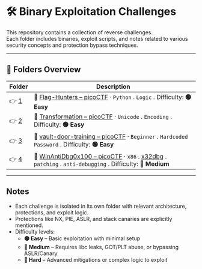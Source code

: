 # 🛠️ Binary Exploitation Challenges

This repository contains a collection of reverse challenges.  
Each folder includes binaries, exploit scripts, and notes related to various security concepts and protection bypass techniques.

---

## 📁 Folders Overview

| Folder             | Description                                                                                                                                                                                                                |
| ------------------ | -------------------------------------------------------------------------------------------------------------------------------------------------------------------------------------------------------------------------- |
| 👉 [1](./chall/1//) | 🔗 [Flag-Hunters – picoCTF](https://play.picoctf.org/practice/challenge/472?bookmarked=0&category=3&page=1&solved=0) · `Python` . `Logic` . Difficulty: **🟢 Easy**                                                          |
| 👉 [2](./chall/2//) | 🔗 [Transformation – picoCTF](https://play.picoctf.org/practice/challenge/104?bookmarked=0&category=3&page=1&solved=0) · `Unicode` . `Encoding` . Difficulty: **🟢 Easy**                                                    |
| 👉 [3](./chall/3//) | 🔗 [vault-door-training – picoCTF](https://play.picoctf.org/practice/challenge/7?bookmarked=0&category=3&page=1&solved=0) · `Beginner` . `Hardcoded Password` . Difficulty: **🟢 Easy**                                      |
| 👉 [4](./chall/4//) | 🔗 [WinAntiDbg0x100 – picoCTF](https://play.picoctf.org/practice/challenge/429?bookmarked=0&category=3&page=1&solved=0) · `x86` . [x32dbg](https://x64dbg.com/) . `patching` . `anti-debugging` . Difficulty:  **🔵 Medium** |


---

## Notes

- Each challenge is isolated in its own folder with relevant architecture, protections, and exploit logic.
- Protections like NX, PIE, ASLR, and stack canaries are explicitly mentioned.
- Difficulty levels:
  - **🟢 Easy** – Basic exploitation with minimal setup  
  - **🔵 Medium** – Requires libc leaks, GOT/PLT abuse, or bypassing ASLR/Canary  
  - **🔴 Hard** – Advanced mitigations or complex logic to exploit  
